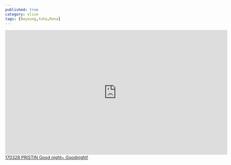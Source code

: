 ```yaml
---
published: true
category: vlive
tags: [Nayoung,Yuha,Rena]
---
```

<iframe src="http://www.vlive.tv/embed/16891" frameborder="no" scrolling="no" marginwidth="0" marginheight="0" WIDTH="720" HEIGHT="405" allowfullscreen></iframe><br /><a href="" target="_blank">170328 PRISTIN Good night~ Goodnight!</a>